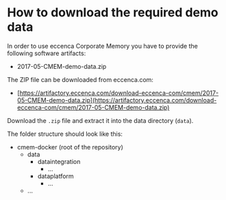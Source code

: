 # How to download the required demo data

In order to use eccenca Corporate Memory you have to provide the following software artifacts:

- 2017-05-CMEM-demo-data.zip

The ZIP file can be downloaded from eccenca.com:

- [https://artifactory.eccenca.com/download-eccenca-com/cmem/2017-05-CMEM-demo-data.zip](https://artifactory.eccenca.com/download-eccenca-com/cmem/2017-05-CMEM-demo-data.zip)

Download the `.zip` file and extract it into the data directory (`data`).

The folder structure should look like this:

- cmem-docker (root of the repository)
    + data
        * dataintegration
            - ...
        * dataplatform
            - ...
    + ...
